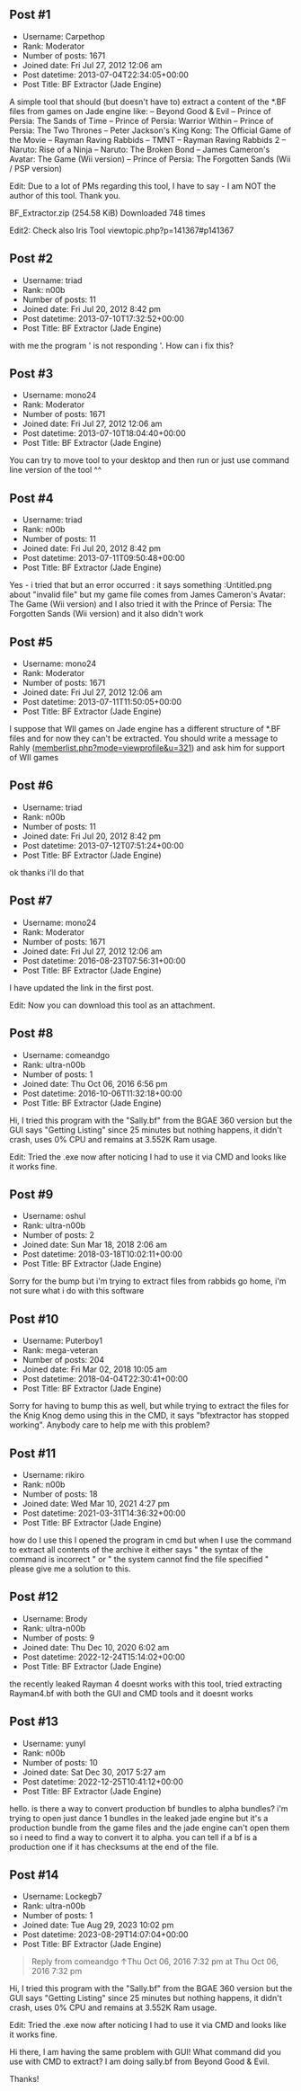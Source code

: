 ## Post #1
- Username: Carpethop
- Rank: Moderator
- Number of posts: 1671
- Joined date: Fri Jul 27, 2012 12:06 am
- Post datetime: 2013-07-04T22:34:05+00:00
- Post Title: BF Extractor (Jade Engine)

A simple tool that should (but doesn't have to) extract a content of the *.BF files from games on Jade engine like:
– Beyond Good & Evil
– Prince of Persia: The Sands of Time
– Prince of Persia: Warrior Within
– Prince of Persia: The Two Thrones
– Peter Jackson's King Kong: The Official Game of the Movie
– Rayman Raving Rabbids
– TMNT
– Rayman Raving Rabbids 2
– Naruto: Rise of a Ninja
– Naruto: The Broken Bond
– James Cameron's Avatar: The Game (Wii version) <not supported yet>
– Prince of Persia: The Forgotten Sands (Wii / PSP version) <not supported yet>

Edit: Due to a lot of PMs regarding this tool, I have to say - I am NOT the author of this tool. Thank you. 


 BF_Extractor.zip
(254.58 KiB) Downloaded 748 times


Edit2: Check also Iris Tool viewtopic.php?p=141367#p141367
## Post #2
- Username: triad
- Rank: n00b
- Number of posts: 11
- Joined date: Fri Jul 20, 2012 8:42 pm
- Post datetime: 2013-07-10T17:32:52+00:00
- Post Title: BF Extractor (Jade Engine)

with me the program ' is not responding '.
How can i fix this?
## Post #3
- Username: mono24
- Rank: Moderator
- Number of posts: 1671
- Joined date: Fri Jul 27, 2012 12:06 am
- Post datetime: 2013-07-10T18:04:40+00:00
- Post Title: BF Extractor (Jade Engine)

You can try to move tool to your desktop and then run or just use command line version of the tool ^^
## Post #4
- Username: triad
- Rank: n00b
- Number of posts: 11
- Joined date: Fri Jul 20, 2012 8:42 pm
- Post datetime: 2013-07-11T09:50:48+00:00
- Post Title: BF Extractor (Jade Engine)

Yes - i tried that but an error occurred :  it says something :Untitled.png about "invalid file" but my game file comes from James Cameron's Avatar: The Game (Wii version) and I also tried it with the Prince of Persia: The Forgotten Sands (Wii version) and it also didn't work
## Post #5
- Username: mono24
- Rank: Moderator
- Number of posts: 1671
- Joined date: Fri Jul 27, 2012 12:06 am
- Post datetime: 2013-07-11T11:50:05+00:00
- Post Title: BF Extractor (Jade Engine)

I suppose that WII games on Jade engine has a different structure of *.BF files and for now they can't be extracted. You should write a message to Rahly ([memberlist.php?mode=viewprofile&u=321](http://forum.xentax.com/memberlist.php?mode=viewprofile&u=321)) and ask him for support of WII games
## Post #6
- Username: triad
- Rank: n00b
- Number of posts: 11
- Joined date: Fri Jul 20, 2012 8:42 pm
- Post datetime: 2013-07-12T07:51:24+00:00
- Post Title: BF Extractor (Jade Engine)

ok thanks  i'll do that
## Post #7
- Username: mono24
- Rank: Moderator
- Number of posts: 1671
- Joined date: Fri Jul 27, 2012 12:06 am
- Post datetime: 2016-08-23T07:56:31+00:00
- Post Title: BF Extractor (Jade Engine)

I have updated the link in the first post. 

Edit: Now you can download this tool as an attachment.
## Post #8
- Username: comeandgo
- Rank: ultra-n00b
- Number of posts: 1
- Joined date: Thu Oct 06, 2016 6:56 pm
- Post datetime: 2016-10-06T11:32:18+00:00
- Post Title: BF Extractor (Jade Engine)

Hi,
I tried this program with the "Sally.bf" from the BGAE 360 version but the GUI says "Getting Listing" since 25 minutes but nothing happens, it didn't crash, uses 0% CPU and remains at 3.552K Ram usage.   

Edit:
Tried the .exe now after noticing I had to use it via CMD and looks like it works fine.
## Post #9
- Username: oshul
- Rank: ultra-n00b
- Number of posts: 2
- Joined date: Sun Mar 18, 2018 2:06 am
- Post datetime: 2018-03-18T10:02:11+00:00
- Post Title: BF Extractor (Jade Engine)

Sorry for the bump but i'm trying to extract files from rabbids go home, i'm not sure what i do with this software
## Post #10
- Username: Puterboy1
- Rank: mega-veteran
- Number of posts: 204
- Joined date: Fri Mar 02, 2018 10:05 am
- Post datetime: 2018-04-04T22:30:41+00:00
- Post Title: BF Extractor (Jade Engine)

Sorry for having to bump this as well, but while trying to extract the files for the Knig Knog demo using this in the CMD, it says "bfextractor has stopped working". Anybody care to help me with this problem?
## Post #11
- Username: rikiro
- Rank: n00b
- Number of posts: 18
- Joined date: Wed Mar 10, 2021 4:27 pm
- Post datetime: 2021-03-31T14:36:32+00:00
- Post Title: BF Extractor (Jade Engine)

how do I use this I opened the program in cmd but when I use the command to extract all contents of the archive it either says " the syntax of the command is incorrect " or " the system cannot find the file specified " please give me a solution to this.
## Post #12
- Username: Brody
- Rank: ultra-n00b
- Number of posts: 9
- Joined date: Thu Dec 10, 2020 6:02 am
- Post datetime: 2022-12-24T15:14:02+00:00
- Post Title: BF Extractor (Jade Engine)

the recently leaked Rayman 4 doesnt works with this tool, tried extracting Rayman4.bf with both the GUI and CMD tools and it doesnt works
## Post #13
- Username: yunyl
- Rank: n00b
- Number of posts: 10
- Joined date: Sat Dec 30, 2017 5:27 am
- Post datetime: 2022-12-25T10:41:12+00:00
- Post Title: BF Extractor (Jade Engine)

hello. is there a way to convert production bf bundles to alpha bundles? i'm trying to open just dance 1 bundles in the leaked jade engine but it's a production bundle from the game files and the jade engine can't open them so i need to find a way to convert it to alpha. you can tell if a bf is a production one if it has checksums at the end of the file.
## Post #14
- Username: Lockegb7
- Rank: ultra-n00b
- Number of posts: 1
- Joined date: Tue Aug 29, 2023 10:02 pm
- Post datetime: 2023-08-29T14:07:04+00:00
- Post Title: BF Extractor (Jade Engine)

> Reply from comeandgo ↑Thu Oct 06, 2016 7:32 pm at Thu Oct 06, 2016 7:32 pm
>
> 
Hi,
I tried this program with the "Sally.bf" from the BGAE 360 version but the GUI says "Getting Listing" since 25 minutes but nothing happens, it didn't crash, uses 0% CPU and remains at 3.552K Ram usage.   

Edit:
Tried the .exe now after noticing I had to use it via CMD and looks like it works fine.

Hi there, I am having the same problem with GUI! What command did you use with CMD to extract? I am doing sally.bf from Beyond Good & Evil.

Thanks!
